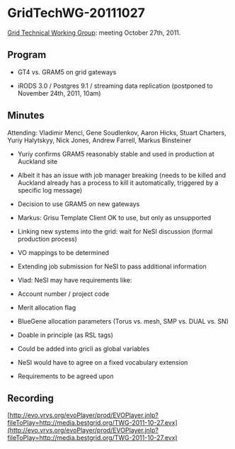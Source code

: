 # GridTechWG-20111027

[Grid Technical Working Group](/wiki/spaces/BeSTGRID/pages/3818228403): meeting October 27th, 2011.

## Program

- GT4 vs. GRAM5 on grid gateways

- iRODS 3.0 / Postgres 9.1 / streaming data replication (postponed to November 24th, 2011, 10am)

## Minutes

Attending: Vladimir Mencl, Gene Soudlenkov, Aaron Hicks, Stuart Charters, Yuriy Halytskyy, Nick Jones, Andrew Farrell, Markus Binsteiner

- Yuriy confirms GRAM5 reasonably stable and used in production at Auckland site
	
- Albeit it has an issue with job manager breaking (needs to be killed and Auckland already has a process to kill it automatically, triggered by a specific log message)

- Decision to use GRAM5 on new gateways

- Markus: Grisu Template Client OK to use, but only as unsupported

- Linking new systems into the grid: wait for NeSI discussion (formal production process)
	
- VO mappings to be determined

- Extending job submission for NeSI to pass additional information
	
- Vlad: NeSI may have requirements like:
		
- Account number / project code
- Merit allocation flag
- BlueGene allocation parameters (Torus vs. mesh, SMP vs. DUAL vs. SN)
- Doable in principle (as RSL tags)
- Could be added into gricli as global variables
- NeSI would have to agree on a fixed vocabulary extension
- Requirements to be agreed upon

## Recording

[http://evo.vrvs.org/evoPlayer/prod/EVOPlayer.jnlp?fileToPlay=http://media.bestgrid.org/TWG-2011-10-27.evx](http://evo.vrvs.org/evoPlayer/prod/EVOPlayer.jnlp?fileToPlay=http://media.bestgrid.org/TWG-2011-10-27.evx)
